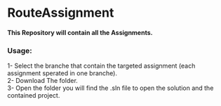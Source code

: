 # RouteAssignment
#### This Repository will contain all the Assignments. 
### Usage: 
 1- Select the branche that contain the targeted assignment (each assignment sperated in one branche).
 <br>
 2- Download The folder.
 <br>
 3- Open the folder you will find the .sln file to open the solution and the contained project.
